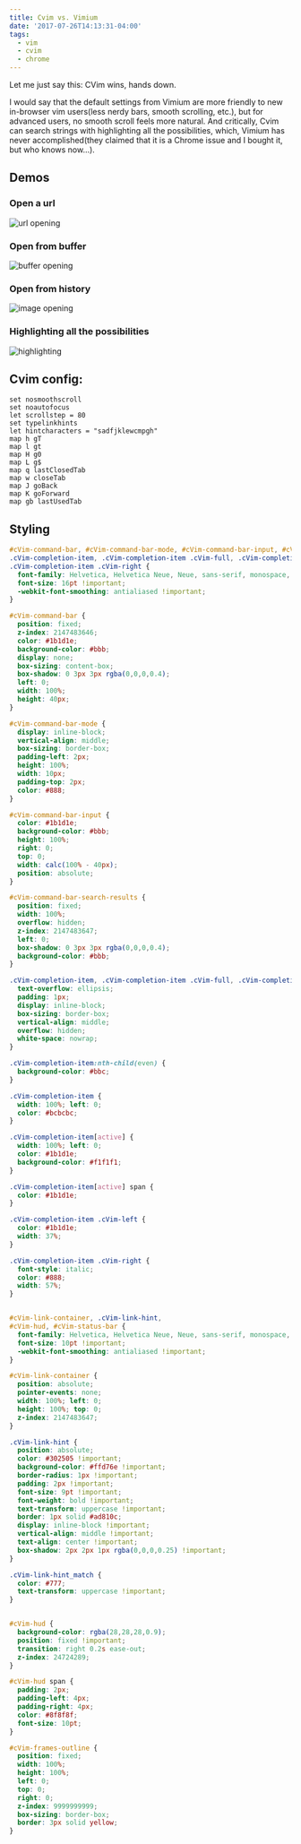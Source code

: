 ```yaml
---
title: Cvim vs. Vimium
date: '2017-07-26T14:13:31-04:00'
tags:
  - vim
  - cvim
  - chrome
---
```

Let me just say this: CVim wins, hands down.

I would say that the default settings from Vimium are more friendly to new in-browser vim users(less nerdy bars, smooth scrolling, etc.), but for advanced users, no smooth scroll feels more natural. And critically, Cvim can search strings with highlighting all the possibilities, which, Vimium has never accomplished(they claimed that it is a Chrome issue and I bought it, but who knows now...).

## Demos


### Open a url
![url opening](images/uploads/Screen%20Shot%202017-07-26%20at%202.11.21%20PM.png)

### Open from buffer
![buffer opening](images/uploads/Screen%20Shot%202017-07-26%20at%202.11.37%20PM.png)

### Open from history
![image opening](images/uploads/Screen%20Shot%202017-07-26%20at%202.12.14%20PM.png)

### Highlighting all the possibilities
![highlighting](images/uploads/Screen%20Shot%202017-07-26%20at%203.04.04%20PM.png)

## Cvim config:
```
set nosmoothscroll
set noautofocus
let scrollstep = 80
set typelinkhints
let hintcharacters = "sadfjklewcmpgh"
map h gT
map l gt
map H g0
map L g$
map q lastClosedTab
map w closeTab
map J goBack
map K goForward
map gb lastUsedTab
```
## Styling

```css
#cVim-command-bar, #cVim-command-bar-mode, #cVim-command-bar-input, #cVim-command-bar-search-results,
.cVim-completion-item, .cVim-completion-item .cVim-full, .cVim-completion-item .cVim-left,
.cVim-completion-item .cVim-right {
  font-family: Helvetica, Helvetica Neue, Neue, sans-serif, monospace, Arial;
  font-size: 16pt !important;
  -webkit-font-smoothing: antialiased !important;
}

#cVim-command-bar {
  position: fixed;
  z-index: 2147483646;
  color: #1b1d1e;
  background-color: #bbb;
  display: none;
  box-sizing: content-box;
  box-shadow: 0 3px 3px rgba(0,0,0,0.4);
  left: 0;
  width: 100%;
  height: 40px;
}

#cVim-command-bar-mode {
  display: inline-block;
  vertical-align: middle;
  box-sizing: border-box;
  padding-left: 2px;
  height: 100%;
  width: 10px;
  padding-top: 2px;
  color: #888;
}

#cVim-command-bar-input {
  color: #1b1d1e;
  background-color: #bbb;
  height: 100%;
  right: 0;
  top: 0;
  width: calc(100% - 40px);
  position: absolute;
}

#cVim-command-bar-search-results {
  position: fixed;
  width: 100%;
  overflow: hidden;
  z-index: 2147483647;
  left: 0;
  box-shadow: 0 3px 3px rgba(0,0,0,0.4);
  background-color: #bbb;
}

.cVim-completion-item, .cVim-completion-item .cVim-full, .cVim-completion-item .cVim-left, .cVim-completion-item .cVim-right {
  text-overflow: ellipsis;
  padding: 1px;
  display: inline-block;
  box-sizing: border-box;
  vertical-align: middle;
  overflow: hidden;
  white-space: nowrap;
}

.cVim-completion-item:nth-child(even) {
  background-color: #bbc;
}

.cVim-completion-item {
  width: 100%; left: 0;
  color: #bcbcbc;
}

.cVim-completion-item[active] {
  width: 100%; left: 0;
  color: #1b1d1e;
  background-color: #f1f1f1;
}

.cVim-completion-item[active] span {
  color: #1b1d1e;
}

.cVim-completion-item .cVim-left {
  color: #1b1d1e;
  width: 37%;
}

.cVim-completion-item .cVim-right {
  font-style: italic;
  color: #888;
  width: 57%;
}


#cVim-link-container, .cVim-link-hint,
#cVim-hud, #cVim-status-bar {
  font-family: Helvetica, Helvetica Neue, Neue, sans-serif, monospace, Arial;
  font-size: 10pt !important;
  -webkit-font-smoothing: antialiased !important;
}

#cVim-link-container {
  position: absolute;
  pointer-events: none;
  width: 100%; left: 0;
  height: 100%; top: 0;
  z-index: 2147483647;
}

.cVim-link-hint {
  position: absolute;
  color: #302505 !important;
  background-color: #ffd76e !important;
  border-radius: 1px !important;
  padding: 2px !important;
  font-size: 9pt !important;
  font-weight: bold !important;
  text-transform: uppercase !important;
  border: 1px solid #ad810c;
  display: inline-block !important;
  vertical-align: middle !important;
  text-align: center !important;
  box-shadow: 2px 2px 1px rgba(0,0,0,0.25) !important;
}

.cVim-link-hint_match {
  color: #777;
  text-transform: uppercase !important;
}


#cVim-hud {
  background-color: rgba(28,28,28,0.9);
  position: fixed !important;
  transition: right 0.2s ease-out;
  z-index: 24724289;
}

#cVim-hud span {
  padding: 2px;
  padding-left: 4px;
  padding-right: 4px;
  color: #8f8f8f;
  font-size: 10pt;
}

#cVim-frames-outline {
  position: fixed;
  width: 100%;
  height: 100%;
  left: 0;
  top: 0;
  right: 0;
  z-index: 9999999999;
  box-sizing: border-box;
  border: 3px solid yellow;
}

```



